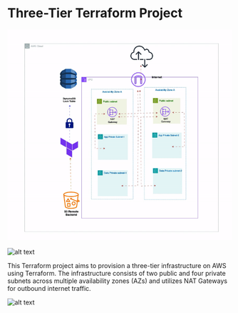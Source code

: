 # Three-Tier Terraform Project
![alt text](https://github.com/tisanbako/3-tier-terraform-project/blob/main/project-images/terraform-done-1.gif)

![alt text](https://github.com/tisanbako/3-tier-terraform-project/blob/main/project-images/terraform-apply.gif)

This Terraform project aims to provision a three-tier infrastructure on AWS using Terraform. The infrastructure consists of two public and four private subnets across multiple availability zones (AZs) and utilizes NAT Gateways for outbound internet traffic.

![alt text](https://github.com/tisanbako/3-tier-terraform-project/blob/main/project-images/terraform-aws.gif)
